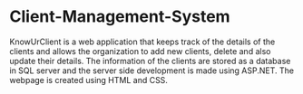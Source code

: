 # Client-Management-System
KnowUrClient is a web application that keeps track of the details of the clients and allows the organization to add new clients, delete and also update their details. The information of the clients are stored as a database in SQL server and the server side development is made using ASP.NET. The webpage is created using HTML and CSS.  
